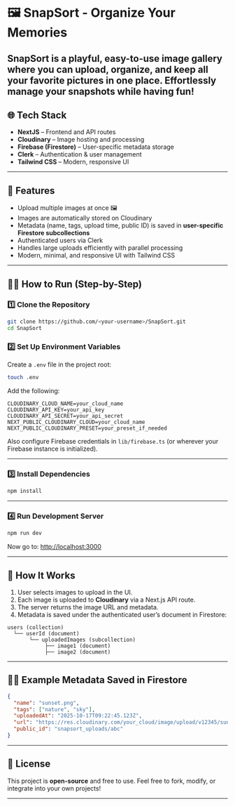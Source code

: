 # 🖼 SnapSort - Organize Your Memories

## SnapSort is a playful, easy-to-use image gallery where you can upload, organize, and keep all your favorite pictures in one place. Effortlessly manage your snapshots while having fun!

## 🌐 Tech Stack

- **NextJS** – Frontend and API routes
- **Cloudinary** – Image hosting and processing
- **Firebase (Firestore)** – User-specific metadata storage
- **Clerk** – Authentication & user management
- **Tailwind CSS** – Modern, responsive UI

---

## 🚀 Features

- Upload multiple images at once 🖼
- Images are automatically stored on Cloudinary
- Metadata (name, tags, upload time, public ID) is saved in **user-specific Firestore subcollections**
- Authenticated users via Clerk
- Handles large uploads efficiently with parallel processing
- Modern, minimal, and responsive UI with Tailwind CSS

---

## 🧑‍💻 How to Run (Step-by-Step)

### 1️⃣ Clone the Repository

```bash
git clone https://github.com/<your-username>/SnapSort.git
cd SnapSort
```

### 2️⃣ Set Up Environment Variables

Create a `.env` file in the project root:

```bash
touch .env
```

Add the following:

```
CLOUDINARY_CLOUD_NAME=your_cloud_name
CLOUDINARY_API_KEY=your_api_key
CLOUDINARY_API_SECRET=your_api_secret
NEXT_PUBLIC_CLOUDINARY_CLOUD=your_cloud_name
NEXT_PUBLIC_CLOUDINARY_PRESET=your_preset_if_needed
```

Also configure Firebase credentials in `lib/firebase.ts` (or wherever your Firebase instance is initialized).

---

### 3️⃣ Install Dependencies

```bash
npm install
```

---

### 4️⃣ Run Development Server

```bash
npm run dev
```

Now go to: [http://localhost:3000](http://localhost:3000)

---

## 🧠 How It Works

1. User selects images to upload in the UI.
2. Each image is uploaded to **Cloudinary** via a Next.js API route.
3. The server returns the image URL and metadata.
4. Metadata is saved under the authenticated user’s document in Firestore:

```
users (collection)
  └── userId (document)
       └── uploadedImages (subcollection)
            ├── image1 (document)
            ├── image2 (document)
```

---

## 🧑‍💻 Example Metadata Saved in Firestore

```json
{
  "name": "sunset.png",
  "tags": ["nature", "sky"],
  "uploadedAt": "2025-10-17T09:22:45.123Z",
  "url": "https://res.cloudinary.com/your_cloud/image/upload/v12345/sunset.png",
  "public_id": "snapsort_uploads/abc"
}
```

---

## 📃 License

This project is **open-source** and free to use. Feel free to fork, modify, or integrate into your own projects!

---
